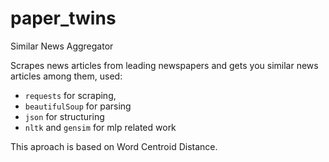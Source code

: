 # paper_twins
Similar News Aggregator

Scrapes news articles from leading newspapers and gets you similar news articles among them, used:
- `requests` for scraping, 
- `beautifulSoup` for parsing
- `json` for structuring
- `nltk` and `gensim` for mlp related work

This aproach is based on Word Centroid Distance.

